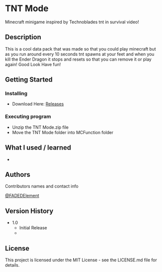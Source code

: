 # TNT Mode

Minecraft minigame inspired by Technoblades tnt in survival video!

## Description

This is a cool data pack that was made so that you could play minecraft but as you run around every 10 seconds tnt spawns at your feet and when you kill the Ender Dragon it stops and resets so that you can remove it or play again! Good Look Have fun!

## Getting Started

### Installing

* Download Here: [Releases](https://github.com/FADEDElement/TNTMode/releases)

### Executing program

* Unzip the TNT Mode.zip file
* Move the TNT Mode folder into MCFunction folder 

## What I used / learned
* 

## Authors

Contributors names and contact info

[@FADEDElement](https://www.youtube.com/c/FADEDElement)

## Version History

* 1.0
    * Initial Release
    * 

## License

This project is licensed under the MIT License - see the LICENSE.md file for details.
